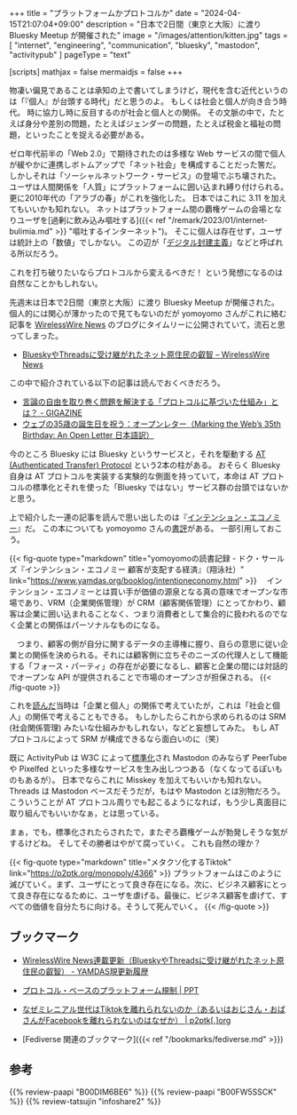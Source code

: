 +++
title = "プラットフォームかプロトコルか"
date =  "2024-04-15T21:07:04+09:00"
description = "日本で2日間（東京と大阪）に渡り Bluesky Meetup が開催された"
image = "/images/attention/kitten.jpg"
tags = [ "internet", "engineering", "communication", "bluesky", "mastodon", "activitypub" ]
pageType = "text"

[scripts]
  mathjax = false
  mermaidjs = false
+++

物凄い偏見であることは承知の上で書いてしまうけど，現代を含む近代というのは「『個人』が台頭する時代」だと思うのよ。
もしくは社会と個人が向き合う時代。
時に協力し時に反目するのが社会と個人との関係。
その文脈の中で，たとえば身分や差別の問題，たとえばジェンダーの問題，たとえば税金と福祉の問題，といったことを捉える必要がある。

ゼロ年代前半の「Web 2.0」で期待されたのは多様な Web サービスの間で個人が緩やかに連携しボトムアップで「ネット社会」を構成することだった筈だ。
しかしそれは「ソーシャルネットワーク・サービス」の登場でぶち壊された。
ユーザは人間関係を「人質」にプラットフォームに囲い込まれ縛り付けられる。
更に2010年代の「アラブの春」がこれを強化した。
日本ではこれに 3.11 を加えてもいいかも知れない。
ネットはプラットフォーム間の覇権ゲームの会場となりユーザを[過剰に飲み込み嘔吐する]({{< ref "/remark/2023/01/internet-bulimia.md" >}} "嘔吐するインターネット")。
そこに個人は存在せず，ユーザは統計上の「数値」でしかない。
この辺が「[デジタル封建主義](https://yamdas.hatenablog.com/entry/20230828/neo-feudalism "時代はデジタル封建主義？ ジョエル・コトキン『新しい封建制がやってくる』が出るぞ - YAMDAS現更新履歴")」などと呼ばれる所以だろう。

これを打ち破りたいならプロトコルから変えるべきだ！ という発想になるのは自然なことかもしれない。

先週末は日本で2日間（東京と大阪）に渡り Bluesky Meetup が開催された。
個人的には関心が薄かったので見てもないのだが yomoyomo さんがこれに絡む記事を [WirelessWire News](https://wirelesswire.jp/ "WirelessWire News – The Technology and Ecosystem of the IoT.") のブログにタイムリーに公開されていて，流石と思ってしまった。

- [BlueskyやThreadsに受け継がれたネット原住民の叡智 – WirelessWire News](https://wirelesswire.jp/2024/04/86389/)

この中で紹介されている以下の記事は読んでおくべきだろう。

- [言論の自由を取り巻く問題を解決する「プロトコルに基づいた仕組み」とは？ - GIGAZINE](https://gigazine.net/news/20210201-free-speech-protocols-approach/)
- [ウェブの35歳の誕生日を祝う：オープンレター（Marking the Web’s 35th Birthday: An Open Letter 日本語訳）](https://www.yamdas.org/column/technique/marking-the-webs-35th-birthday-an-open-letterj.html)

今のところ Bluesky には Bluesky というサービスと，それを駆動する [AT (Authenticated Transfer) Protocol](https://atproto.com/ "The AT Protocol") という2本の柱がある。
おそらく Bluesky 自身は AT プロトコルを実装する実験的な側面を持っていて，本命は AT プロトコルの標準化とそれを使った「Bluesky ではない」サービス群の台頭ではないかと思う。

上で紹介した一連の記事を読んで思い出したのは『[インテンション・エコノミー](https://www.amazon.co.jp/dp/B00DIM6BE6?tag=baldandersinf-22&linkCode=ogi&th=1&psc=1)』だ。
この本についても yomoyomo さんの[書評](https://www.yamdas.org/booklog/intentioneconomy.html "yomoyomoの読書記録 - ドク・サールズ『インテンション・エコノミー 顧客が支配する経済』（翔泳社）")がある。
一部引用しておこう。

{{< fig-quote type="markdown" title="yomoyomoの読書記録 - ドク・サールズ『インテンション・エコノミー 顧客が支配する経済』（翔泳社）" link="https://www.yamdas.org/booklog/intentioneconomy.html" >}}
　インテンション・エコノミーとは買い手が価値の源泉となる真の意味でオープンな市場であり、VRM（企業関係管理）が CRM（顧客関係管理）にとってかわり、顧客は企業に囲い込まれることなく、つまり消費者として集合的に扱われるのでなく企業との関係はパーソナルなものになる。

　つまり、顧客の側が自分に関するデータの主導権に握り、自らの意思に従い企業との関係を決められる。それには顧客側に立ちそのニーズの代理人として機能する「フォース・パーティ」の存在が必要になるし、顧客と企業の間には対話的でオープンな API が提供されることで市場のオープンさが担保される。
{{< /fig-quote >}}

これを[読んだ](https://baldanders.info/blog/000638/ "『インテンション・エコノミー』を読む")当時は「企業と個人」の関係で考えていたが，これは「社会と個人」の関係で考えることもできる。
もしかしたらこれから求められるのは SRM (社会関係管理) みたいな仕組みかもしれない，などと妄想してみた。
もし AT プロトコルによって SRM が構成できるなら面白いのに（笑）

既に ActivityPub は W3C によって[標準化][ActivityPub]され Mastodon のみならず PeerTube や Pixelfed といった多様なサービスを生み出しつつある（なくなってるぽいものもあるが）。
日本でならこれに Misskey を加えてもいいかも知れない。
Threads は Mastodon ベースだそうだが，もはや Mastodon とは別物だろう。
こういうことが AT プロトコル周りでも起こるようになれば，もう少し真面目に取り組んでもいいかなぁ，とは思っている。

まぁ，でも，標準化されたらされたで，またぞろ覇権ゲームが勃発しそうな気がするけどね。
そしてその勝者はやがて腐っていく。
これも自然の理か？

{{< fig-quote type="markdown" title="メタクソ化するTiktok" link="https://p2ptk.org/monopoly/4366" >}}
プラットフォームはこのように滅びていく。まず、ユーザにとって良き存在になる。次に、ビジネス顧客にとって良き存在になるために、ユーザを虐げる。最後に、ビジネス顧客を虐げて、すべての価値を自分たちに向ける。そうして死んでいく。
{{< /fig-quote >}}

[ActivityPub]: https://www.w3.org/TR/activitypub/

## ブックマーク

- [WirelessWire News連載更新（BlueskyやThreadsに受け継がれたネット原住民の叡智） - YAMDAS現更新履歴](https://yamdas.hatenablog.com/entry/20240415/wirelesswire)
- [プロトコル・ベースのプラットフォーム規制 | PPT](https://www.slideshare.net/masayukihatta/ss-199545007)
- [なぜミレニアル世代はTiktokを離れられないのか（あるいはおじさん・おばさんがFacebookを離れられないのはなぜか） | p2ptk[.]org](https://p2ptk.org/monopoly/4482)

-  [Fediverse 関連のブックマーク]({{< ref "/bookmarks/fediverse.md" >}})

## 参考

{{% review-paapi "B00DIM6BE6" %}} <!-- インテンション・エコノミー -->
{{% review-paapi "B00FW5SSCK" %}} <!-- ソーシャル・ネットワーク -->
{{% review-tatsujin "infoshare2" %}} <!-- 続・情報共有の未来 -->
